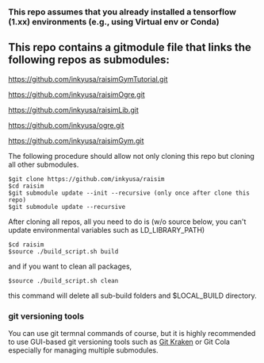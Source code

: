 ### This repo assumes that you already installed a tensorflow (1.xx) environments (e.g., using Virtual env or Conda)

## This repo contains a gitmodule file that links the following repos as submodules:

https://github.com/inkyusa/raisimGymTutorial.git

https://github.com/inkyusa/raisimOgre.git

https://github.com/inkyusa/raisimLib.git

https://github.com/inkyusa/ogre.git

https://github.com/inkyusa/raisimGym.git

The following procedure should allow not only cloning this repo but cloning all other submodules.

```
$git clone https://github.com/inkyusa/raisim
$cd raisim
$git submodule update --init --recursive (only once after clone this repo)
$git submodule update --recursive
```

After cloning all repos, all you need to do is (w/o source below, you can't update environmental variables such as LD_LIBRARY_PATH)

```
$cd raisim
$source ./build_script.sh build
```
and if you want to clean all packages,

```
$source ./build_script.sh clean
```
this command will delete all sub-build folders and $LOCAL_BUILD directory.

### git versioning tools

You can use git termnal commands of course, but it is highly recommended to use GUI-based git versioning tools such as [Git Kraken](https://www.gitkraken.com/) or Git Cola especially for managing multiple submodules.
